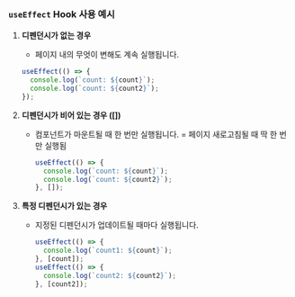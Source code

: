 ### `useEffect` Hook 사용 예시

1. **디펜던시가 없는 경우**

   - 페이지 내의 무엇이 변해도 계속 실행됩니다.

   ```javascript
   useEffect(() => {
     console.log(`count: ${count}`);
     console.log(`count: ${count2}`);
   });
   ```

2. **디펜던시가 비어 있는 경우 ([])**

   - 컴포넌트가 마운트될 때 한 번만 실행됩니다. = 페이지 새로고침될 때 딱 한 번만 실행됨
     ```javascript
     useEffect(() => {
       console.log(`count: ${count}`);
       console.log(`count: ${count2}`);
     }, []);
     ```

3. **특정 디펜던시가 있는 경우**

   - 지정된 디펜던시가 업데이트될 때마다 실행됩니다.
     ```javascript
     useEffect(() => {
       console.log(`count1: ${count}`);
     }, [count]);
     useEffect(() => {
       console.log(`count2: ${count2}`);
     }, [count2]);
     ```
